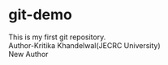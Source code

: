 # git-demo
This is my first git repository.
<br>
Author-Kritika Khandelwal(JECRC University)
<br>
New Author